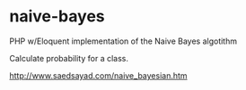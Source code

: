 # naive-bayes
PHP w/Eloquent implementation of the Naive Bayes algotithm

Calculate probability for a class.

http://www.saedsayad.com/naive_bayesian.htm
